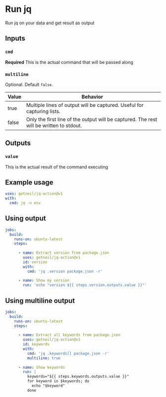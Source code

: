 # Run jq

Run jq on your data and get result as output


## Inputs
### `cmd`
**Required** This is the actual command that will be passed along

### `multiline`
Optional. Default `false`.

| Value | Behavior |
| - | - |
| true | Multiple lines of output will be captured. Useful for capturing lists. |
| false | Only the first line of the output will be captured. The rest will be written to stdout. |

## Outputs

### `value`
This is the actual result of the command executing

## Example usage

```yaml
uses: getneil/jq-action@v1
with:
  cmd: jq -n env
```

## Using output

```yaml
jobs:
  build:
    runs-on: ubuntu-latest
    steps:
    
      - name: Extract version from package.json
        uses: getneil/jq-action@v1
        id: version
        with:
          cmd: 'jq .version package.json -r'
      
      - name: Show my version
        run: 'echo "version ${{ steps.version.outputs.value }}"'
```

## Using multiline output

```yaml
jobs:
  build:
    runs-on: ubuntu-latest
    steps:
    
      - name: Extract all keywords from package.json
        uses: getneil/jq-action@v1
        id: keywords
        with:
          cmd: 'jq .keywords[] package.json -r'
          multiline: true
      
      - name: Show keywords
        run: |
          keywords="${{ steps.keywords.outputs.value }}"
          for keyword in $keywords; do
            echo "$keyword"
          done
```

